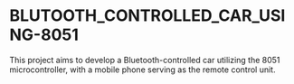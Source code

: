 # BLUTOOTH_CONTROLLED_CAR_USING-8051
This project aims to develop a Bluetooth-controlled car utilizing the 8051 microcontroller, with a mobile phone serving as the remote control unit. 
